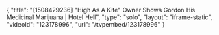 {
    "title": "[1508429236] \"High As A Kite\" Owner Shows Gordon His Medicinal Marijuana | Hotel Hell",
    "type": "solo",
    "layout": "iframe-static",
    "videoId": "123178996",
    "url": "\/tvpembed\/123178996"
}